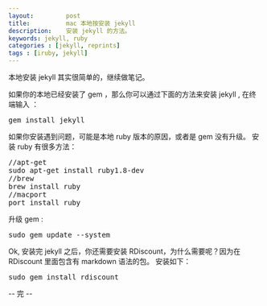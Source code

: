 ```yaml
---
layout:         post
title:          mac 本地按安装 jekyll
description:    安装 jekyll 的方法。
keywords: jekyll, ruby
categories : [jekyll, reprints]
tags : [iruby, jekyll]
---
```

本地安装 jekyll 其实很简单的，继续做笔记。

如果你的本地已经安装了 gem ，那么你可以通过下面的方法来安装 jekyll , 在终端输入
：
<pre class="js" name="colorcode">
gem install jekyll
</pre>
如果你安装遇到问题，可能是本地 ruby 版本的原因，或者是 gem 没有升级。
安装 ruby 有很多方法：
<pre class="js" name="colorcode">
//apt-get
sudo apt-get install ruby1.8-dev
//brew
brew install ruby
//macport
port install ruby
</pre>
升级 gem :
<pre class="js" name="colorcode">
sudo gem update --system
</pre>

Ok, 安装完 jekyll 之后，你还需要安装 RDiscount，为什么需要呢？因为在 RDiscount
里面包含有 markdown 语法的包。
安装如下：
<pre class="js" name="colorcode">
sudo gem install rdiscount
</pre>

-- 完 --
